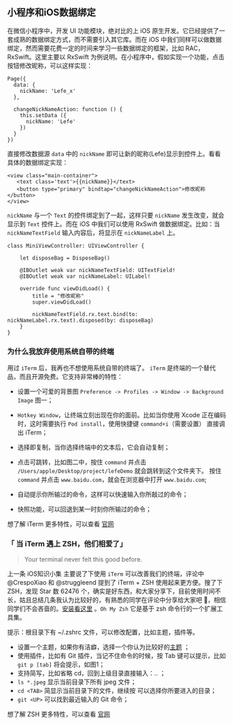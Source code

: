 小程序和iOS数据绑定
------------------

在微信小程序中，开发 UI 功能模块，绝对比的上 iOS 原生开发。它已经提供了一套成熟的数据绑定方式，而不需要引入其它库。而在 iOS 中我们同样可以做数据绑定，然而需要花费一定的时间来学习一些数据绑定的框架，比如 RAC，RxSwift。这里主要以 RxSwift 为例说明。在小程序中，假如实现一个功能，点击按钮修改昵称，可以这样实现：

```
Page({
  data: {
    nickName: 'Lefe_x'
  },
  
  changeNickNameAction: function () {
    this.setData ({
      nickName: 'Lefe'
    })
  }
})
```
直接修改数据源 `data` 中的 `nickName` 即可让新的昵称(Lefe)显示到控件上。看看具体的数据绑定实现：

```
<view class="main-container">
   <text class='text'>{{nickName}}</text>
   <button type="primary" bindtap="changeNickNameAction">修改昵称</button>
</view>
```

`nickName` 与一个 `Text` 的控件绑定到了一起，这样只要 `nickName` 发生改变，就会显示到 `Text` 控件上。而在 iOS 中我们可以使用 RxSwift 做数据绑定。比如：当 `nickNameTextField` 输入内容后，将显示在 `nickNameLabel` 上。

```
class MiniViewController: UIViewController {
    
    let disposeBag = DisposeBag()

    @IBOutlet weak var nickNameTextField: UITextField!
    @IBOutlet weak var nickNameLabel: UILabel!
    
    override func viewDidLoad() {
        title = "修改昵称"
        super.viewDidLoad()

        nickNameTextField.rx.text.bind(to: nickNameLabel.rx.text).disposed(by: disposeBag)
    }
}
```


### 为什么我放弃使用系统自带的终端

用过 `iTerm` 后，我再也不想使用系统自带的终端了。 `iTerm` 是终端的一个替代品，而且开源免费。它支持非常棒的特性：

- 设置一个可爱的背景图 `Preference -> Profiles -> Window -> Background Image` 图一；

- `Hotkey Window`，让终端立刻出现在你的面前。比如当你使用 Xcode 正在编码时，这时需要执行 `Pod install`，使用快捷键 `command+i`（需要设置） 直接调出 iTerm；

- 选择即复制，当你选择终端中的文本后，它会自动复制；

- 点击可跳转，比如图二中，按住 `command` 并点击 `/Users/apple/Desktop/project/lefeDemo` 就会跳转到这个文件夹下。 按住 `command` 并点击 `www.baidu.com`，就会在浏览器中打开 `www.baidu.com`;
- 自动提示你所输过的命令，这样可以快速输入你所敲过的命令；
- 快照功能，可以回退到某一时刻你所输过的命令；

想了解 iTerm 更多特性，可以查看 [官网](https://iterm2.com/features.html)


### 「 当 iTerm 遇上 ZSH，他们相爱了」

> Your terminal never felt this good before.

上一条 iOS知识小集 主要说了下使用 `iTerm` 可以改善我们的终端，评论中 @CrespoXiao 和 @struggleend 提到了 iTerm + ZSH 使用起来更方便。搜了下 ZSH，发现 Star 数 62476 个，确实是好东西，和大家分享下，目前使用时间不长，姑且总结几条我认为比较好的，有熟悉的同学在评论中分享给大家吧 🤝，相信同学们不会吝啬的。[安装看这里](https://github.com/robbyrussell/oh-my-zsh/) 。`Oh My Zsh` 它是基于 zsh 命令行的一个扩展工具集。

提示：根目录下有 ~/.zshrc 文件，可以修改配置，比如主题，插件等。

- 设置一个主题，如果你有洁癖，选择一个你认为比较好的[主题](https://github.com/robbyrussell/oh-my-zsh/wiki/Themes) ；
- 使用插件，比如有 Git 插件，当记不住命令的时候，按 Tab 键可以提示，比如 `git p [tab]` 将会提示，如图1；
- 支持简写，比如省略 cd，回到上级目录直接输入：.. ；
- `ls *.jpeg` 	显示当前目录下所有 jpeg 文件；
- `cd <TAB>` 简显示当前目录下的文件，继续按 <TAB> 可以选择你所要进入的目录；
- `git <UP>` 可以找到最近输入的 Git 命令；

想了解 ZSH 更多特性，可以查看 [官网](http://ohmyz.sh/)
